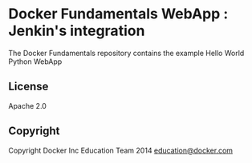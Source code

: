 Docker Fundamentals WebApp : Jenkin's integration
===================================================

The Docker Fundamentals repository contains the example Hello World Python WebApp

## License

Apache 2.0

## Copyright

Copyright Docker Inc Education Team 2014 <education@docker.com>
